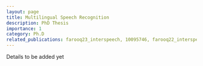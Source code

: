 ```yaml
---
layout: page
title: Multilingual Speech Recognition
description: PhD Thesis
importance: 1
category: Ph.D
related_publications: farooq23_interspeech, 10095746, farooq22_interspeech, farooq22b_interspeech
---
```



Details to be added yet